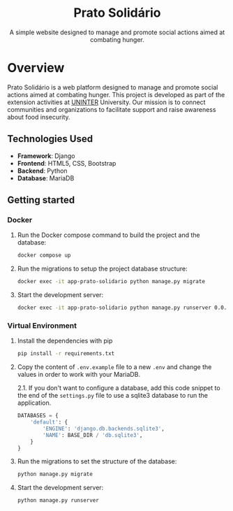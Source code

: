 <div align="center">

# Prato Solidário

A simple website designed to manage and promote social actions aimed at combating hunger.

</div>

# Overview

Prato Solidário is a web platform designed to manage and promote social actions aimed at combating hunger. This project is developed as part of the extension activities at [UNINTER](https://www.uninter.com/) University. Our mission is to connect communities and organizations to facilitate support and raise awareness about food insecurity.

## Technologies Used

- **Framework**: Django
- **Frontend**: HTML5, CSS, Bootstrap
- **Backend**: Python
- **Database**: MariaDB

## Getting started

### Docker

1. Run the Docker compose command to build the project and the database:
   ```bash
   docker compose up
   ```
1. Run the migrations to setup the project database structure:
    ```bash
    docker exec -it app-prato-solidario python manage.py migrate
    ```
2. Start the development server:
    ```bash
    docker exec -it app-prato-solidario python manage.py runserver 0.0.0.0:8000
    ```
### Virtual Environment

1. Install the dependencies with pip
    ```bash
    pip install -r requirements.txt
    ```
2. Copy the content of `.env.example` file to a new `.env` and change the values in order to work with your MariaDB.

    2.1. If you don't want to configure a database, add this code snippet to the end of the `settings.py` file to use a sqlite3 database to run the application.
    ```python
    DATABASES = {
        'default': {
            'ENGINE': 'django.db.backends.sqlite3',
            'NAME': BASE_DIR / 'db.sqlite3',
        }
    }
    ``` 
3. Run the migrations to set the structure of the database:
    ```bash
    python manage.py migrate
    ```

4. Start the development server:
    ```bash
    python manage.py runserver
    ```